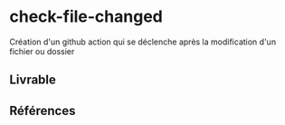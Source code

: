 # check-file-changed

Création d'un github action qui se déclenche après la modification d'un fichier ou dossier

## Livrable 



## Références 

